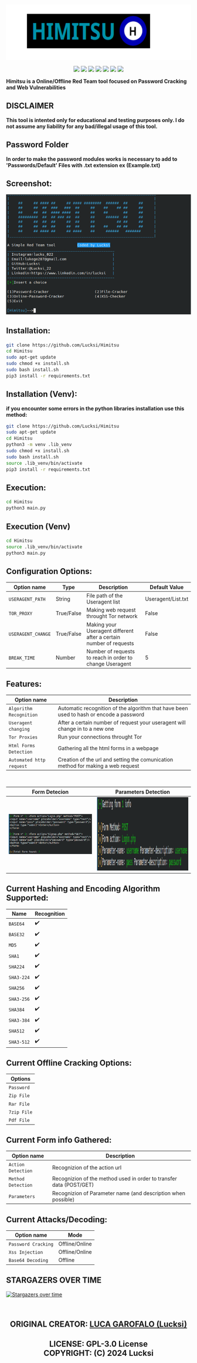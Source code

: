 <p align = "center">
<img src = "Logo/Banner.png"height = "150px" width="auto">
</p>

<p align = "center">
  <img src = "https://img.shields.io/github/stars/Lucksi/Himitsu">
  <img src = "https://img.shields.io/github/forks/Lucksi/Himitsu">
  <img src = "https://img.shields.io/badge/Maintained%3F-yes-green.svg">
  <img src = "https://img.shields.io/github/license/Lucksi/Himitsu">
  <img src = "https://img.shields.io/github/repo-size/Lucksi/Himitsu">
  <img src= "https://img.shields.io/github/languages/count/Lucksi/Himitsu">
  <img src = "https://visitor-badge.laobi.icu/badge?page_id=Lucksi.Himitsu">
</p>


**Himitsu is a Online/Offline Red Team tool focused on Password Cracking and Web Vulnerabilities**

## DISCLAIMER

**This tool is intented only for educational and testing purposes only. I do not assume any liability for any bad/illegal usage of this tool.**

## Password Folder

**In order to make the password modules works is necessary to add to 'Passwords/Default' Files with .txt extension ex (Example.txt)** 


## Screenshot:
<img src = "Screenshot/Screenshot.png" >


## Installation:
```bash
git clone https://github.com/Lucksi/Himitsu
cd Himitsu
sudo apt-get update
sudo chmod +x install.sh
sudo bash install.sh
pip3 install -r requirements.txt
```

## Installation (Venv):
**if you encounter some errors in the python libraries installation use this method:**
```bash
git clone https://github.com/Lucksi/Himitsu
sudo apt-get update
cd Himitsu
python3 -m venv .lib_venv
sudo chmod +x install.sh
sudo bash install.sh
source .lib_venv/bin/activate
pip3 install -r requirements.txt
```

## Execution:
```bash
cd Himitsu
python3 main.py
```
## Execution (Venv)
```bash
cd Himitsu
source .lib_venv/bin/activate
python3 main.py
```

## Configuration Options:

| Option name | Type | Description |  Default Value |  
| ------------- | ------------- | ------------- | ------------- | 
| `USERAGENT_PATH` | String | File path of the Useragent list | Useragent/List.txt
| `TOR_PROXY`  | True/False | Making web request throught Tor network | False
| `USERAGENT_CHANGE` | True/False | Making your Useragent different after a certain number of requests | False
| `BREAK_TIME` | Number | Number of requests to reach in order to change Useragent | 5

## Features:

| Option name | Description |
| ------------- | ------------- |
| `Algorithm Recognition`  | Automatic recognition of the algorithm that have been used to hash or encode a password|
| `Useragent changing`  | After a certain number of request your useragent will change in to a new one |
| `Tor Proxies`  | Run your connections throught Tor |
| `Html Forms Detection`  | Gathering all the html forms in a webpage |
| `Automated http request`  | Creation of the url and setting the comunication method for making a web request|

<br>

| Form Detecion | Parameters Detection |
| ------------- | ------------- |
| <img src = "Screenshot/Screenshot_Forms.png">  | <img src = "Screenshot/Screenshot_Details.png" height = 200px width = 450px>|



## Current Hashing and Encoding Algorithm Supported:

| Name | Recognition |
| ------------- |  ------------- |
| `BASE64` | :heavy_check_mark: |
| `BASE32` |   :heavy_check_mark: |
| `MD5`  | :heavy_check_mark: |
| `SHA1`  | :heavy_check_mark: |
| `SHA224` | :heavy_check_mark: |
| `SHA3-224`  | :heavy_check_mark: |
| `SHA256`  | :heavy_check_mark: |
| `SHA3-256`  | :heavy_check_mark: |
| `SHA384`  | :heavy_check_mark: |
| `SHA3-384`  | :heavy_check_mark: |
| `SHA512`  | :heavy_check_mark: |
| `SHA3-512`  | :heavy_check_mark: |

## Current Offline Cracking Options:

| Options
| ------------- 
| `Password`
| `Zip File`
| `Rar File`
| `7zip File`
| `Pdf File`


## Current Form info Gathered:

| Option name | Description |
| ------------- | ------------- |
| `Action Detection`  | Recognizion of the action url |
| `Method Detection`  | Recognizion of the method used in order to transfer data (POST/GET) |
| `Parameters`  | Recognizion of Parameter name (and description when possible) |

## Current Attacks/Decoding:

| Option name | Mode |
| ------------- | -------------
| `Password Cracking` | Offline/Online |
| `Xss Injection`  | Offline/Online |
| `Base64 Decoding` | Offline |


## STARGAZERS OVER TIME 


[![Stargazers over time](https://starchart.cc/Lucksi/Himitsu.svg)](https://starchart.cc/Lucksi/Himitsu)

<br>

## <p align = center>  ORIGINAL CREATOR: <a href = "https://github.com/Lucksi">LUCA GAROFALO (Lucksi)</a></p>


## <p align = center>LICENSE: GPL-3.0 License <br>COPYRIGHT: (C) 2024 Lucksi  